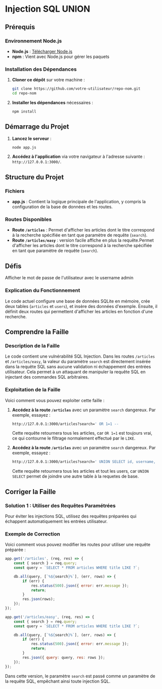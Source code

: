 # Injection SQL UNION

## Prérequis

### Environnement Node.js

- **Node.js** : [Télécharger Node.js](https://nodejs.org/)
- **npm** : Vient avec Node.js pour gérer les paquets

### Installation des Dépendances

1. **Cloner ce dépôt** sur votre machine :

    ```bash
    git clone https://github.com/votre-utilisateur/repo-nom.git
    cd repo-nom
    ```

2. **Installer les dépendances** nécessaires :

    ```bash
    npm install
    ```

## Démarrage du Projet

1. **Lancez le serveur** :

    ```bash
    node app.js
    ```

2. **Accédez à l'application** via votre navigateur à l'adresse suivante : `http://127.0.0.1:3000/`.

## Structure du Projet

### Fichiers

- **app.js** : Contient la logique principale de l'application, y compris la configuration de la base de données et les routes.

### Routes Disponibles

- **Route `/articles`** : Permet d'afficher les articles dont le titre correspond à la recherche spécifiée en tant que paramètre de requête (`search`).
- **Route `/articles/easy`** : version facile affiche en plus la requête.Permet d'afficher les articles dont le titre correspond à la recherche spécifiée en tant que paramètre de requête (`search`).

## Défis
Afficher le mot de passe de l'utilisateur avec le username admin


### Explication du Fonctionnement

Le code actuel configure une base de données SQLite en mémoire, crée deux tables (`articles` et `users`), et insère des données d'exemple. Ensuite, il définit deux routes qui permettent d'afficher les articles en fonction d'une recherche.

## Comprendre la Faille

### Description de la Faille

Le code contient une vulnérabilité SQL Injection. Dans les routes `/articles` et `/articles/easy`, la valeur du paramètre `search` est directement insérée dans la requête SQL sans aucune validation ni échappement des entrées utilisateur. Cela permet à un attaquant de manipuler la requête SQL en injectant des commandes SQL arbitraires.

### Exploitation de la Faille

Voici comment vous pouvez exploiter cette faille :

1. **Accédez à la route `/articles`** avec un paramètre `search` dangereux. Par exemple, essayez :

    ```bash
    http://127.0.0.1:3000/articles?search=' OR 1=1 -- 
    ```

    Cette requête retournera tous les articles, car `OR 1=1` est toujours vrai, ce qui contourne le filtrage normalement effectué par le `LIKE`.

2. **Accédez à la route `/articles`** avec un paramètre `search` dangereux. Par exemple, essayez :

    ```bash
    http://127.0.0.1:3000/articles?search=' UNION SELECT id, username, password from users -- 
    ```

    Cette requête retournera tous les articles et tout les users, car `UNION SELECT` permet de joindre une autre table à la requetes de base.


## Corriger la Faille

### Solution 1 : Utiliser des Requêtes Paramétrées

Pour éviter les injections SQL, utilisez des requêtes préparées qui échappent automatiquement les entrées utilisateur.

### Exemple de Correction

Voici comment vous pouvez modifier les routes pour utiliser une requête préparée :

```javascript
app.get('/articles', (req, res) => {
    const { search } = req.query;
    const query = `SELECT * FROM articles WHERE title LIKE ?`;

    db.all(query, [`%${search}%`], (err, rows) => {
        if (err) {
            res.status(500).json({ error: err.message });
            return;
        }
        res.json(rows);
    });
});

app.get('/articles/easy', (req, res) => {
    const { search } = req.query;
    const query = `SELECT * FROM articles WHERE title LIKE ?`;

    db.all(query, [`%${search}%`], (err, rows) => {
        if (err) {
            res.status(500).json({ error: err.message });
            return;
        }
        res.json({ query: query, res: rows });
    });
});
```

Dans cette version, le paramètre `search` est passé comme un paramètre de la requête SQL, empêchant ainsi toute injection SQL.